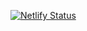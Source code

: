 [![Netlify Status](https://api.netlify.com/api/v1/badges/e0aa4e4a-878a-4274-a8d2-dd37277d83be/deploy-status)](https://app.netlify.com/sites/amazing-lalande-63b9df/deploys)
